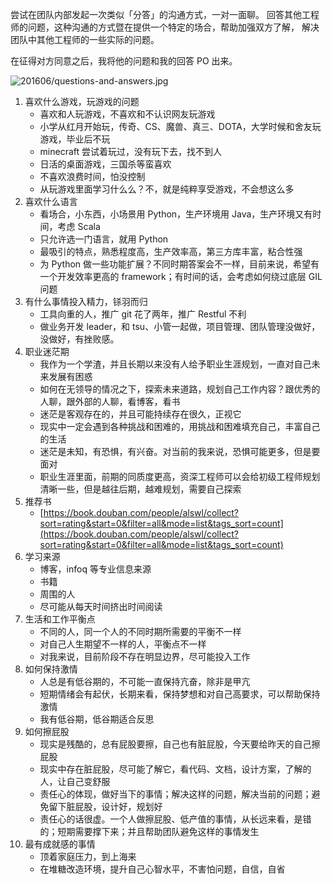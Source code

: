 

尝试在团队内部发起一次类似「分答」的沟通方式，一对一面聊。
回答其他工程师的问题，这种沟通的方式暨在提供一个特定的场合，帮助加强双方了解，
解决团队中其他工程师的一些实际的问题。

在征得对方同意之后，我将他的问题和我的回答 PO 出来。


![201606/questions-and-answers.jpg](https://e25ba8-log4d-c.dijingchao.com/images/upload_dropbox/201606/questions-and-answers.jpg)




1. 喜欢什么游戏，玩游戏的问题
    - 喜欢和人玩游戏，不喜欢和不认识网友玩游戏
    - 小学从红月开始玩，传奇、CS、魔兽、真三、DOTA，大学时候和舍友玩游戏，毕业后不玩
    - minecraft 尝试着玩过，没有玩下去，找不到人
    - 日活的桌面游戏，三国杀等蛮喜欢
    - 不喜欢浪费时间，怕没控制
    - 从玩游戏里面学习什么么？不，就是纯粹享受游戏，不会想这么多
2. 喜欢什么语言
    - 看场合，小东西，小场景用 Python，生产环境用 Java，生产环境又有时间，考虑 Scala
    - 只允许选一门语言，就用 Python
    - 最吸引的特点，熟悉程度高，生产效率高，第三方库丰富，粘合性强
    - 为 Python 做一些功能扩展？不同时期答案会不一样，目前来说，希望有一个开发效率更高的 framework；有时间的话，会考虑如何绕过底层 GIL 问题 <!-- more -->
3. 有什么事情投入精力，铩羽而归
    - 工具向重的人，推广 git 花了两年，推广 Restful 不利
    - 做业务开发 leader，和 tsu、小管一起做，项目管理、团队管理没做好，没做好，有挫败感。
4. 职业迷茫期
    - 我作为一个学渣，并且长期以来没有人给予职业生涯规划，一直对自己未来发展有困惑
    - 如何在无领导的情况之下，探索未来道路，规划自己工作内容？跟优秀的人聊，跟外部的人聊，看博客，看书
    - 迷茫是客观存在的，并且可能持续存在很久，正视它
    - 现实中一定会遇到各种挑战和困难的，用挑战和困难填充自己，丰富自己的生活
    - 迷茫是未知，有恐惧，有兴奋。对当前的我来说，恐惧可能更多，但是要面对
    - 职业生涯里面，前期的同质度更高，资深工程师可以会给初级工程师规划清晰一些，但是越往后期，越难规划，需要自己探索
5. 推荐书
    - [https://book.douban.com/people/alswl/collect?sort=rating&start=0&filter=all&mode=list&tags_sort=count](https://book.douban.com/people/alswl/collect?sort=rating&start=0&filter=all&mode=list&tags_sort=count)
6. 学习来源
    - 博客，infoq 等专业信息来源
    - 书籍
    - 周围的人
    - 尽可能从每天时间挤出时间阅读
7. 生活和工作平衡点
    - 不同的人，同一个人的不同时期所需要的平衡不一样
    - 对自己人生期望不一样的人，平衡点不一样
    - 对我来说，目前阶段不存在明显边界，尽可能投入工作
8. 如何保持激情
    - 人总是有低谷期的，不可能一直保持亢奋，除非是甲亢
    - 短期情绪会有起伏，长期来看，保持梦想和对自己高要求，可以帮助保持激情
    - 我有低谷期，低谷期适合反思
9. 如何擦屁股
    - 现实是残酷的，总有屁股要擦，自己也有脏屁股，今天要给昨天的自己擦屁股
    - 现实中存在脏屁股，尽可能了解它，看代码、文档，设计方案，了解的人，让自己变舒服
    - 责任心的体现，做好当下的事情；解决这样的问题，解决当前的问题；避免留下脏屁股，设计好，规划好
    - 责任心的话很虚。一个人做擦屁股、低产值的事情，从长远来看，是错的；短期需要撑下来；并且帮助团队避免这样的事情发生
10. 最有成就感的事情
    - 顶着家庭压力，到上海来
    - 在堆糖改造环境，提升自己心智水平，不害怕问题，自信，自省


